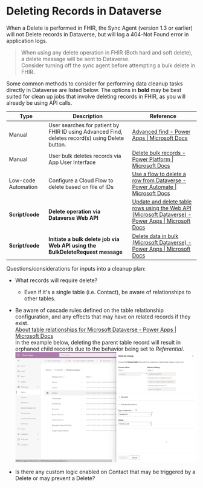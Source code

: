 # Deleting Records in Dataverse

When a Delete is performed in FHIR, the Sync Agent (version 1.3 or earlier) will not Delete records in Dataverse, but will log a 404-Not Found error in application logs.  

>When using any delete operation in FHIR (Both hard and soft delete), a delete message will be sent to Dataverse.  
Consider turning off the sync agent before attempting a bulk  delete in FHIR.

Some common methods to consider for performing data cleanup tasks directly in Dataverse are listed below. The options in **bold** may be best suited for  clean up jobs that involve deleting records in FHIR, as you will already be using API calls.  

| **Type** | **Description** | **Reference** |
| --- | --- | --- |
| Manual | User searches for patient by FHIR ID using Advanced Find, deletes record(s) using Delete button. | [Advanced find - Power Apps &#124; Microsoft Docs](https://docs.microsoft.com/en-us/power-apps/user/advanced-find) |  
| Manual | User bulk deletes records via App User Interface | [Delete bulk records - Power Platform &#124; Microsoft Docs](https://docs.microsoft.com/en-us/power-platform/admin/delete-bulk-records) |  
| Low-code Automation | Configure a Cloud Flow to delete based on file of IDs | [Use a flow to delete a row from Dataverse - Power Automate &#124; Microsoft Docs](https://docs.microsoft.com/en-us/power-automate/dataverse/delete-row) |  
| **Script/code** | **Delete operation via Dataverse Web API** | [Update and delete table rows using the Web API (Microsoft Dataverse) - Power Apps &#124; Microsoft Docs](https://docs.microsoft.com/en-us/power-apps/developer/data-platform/webapi/update-delete-entities-using-web-api#basic-delete) |  
| **Script/code** | **Initiate a bulk delete job via Web API using the BulkDeleteRequest message** | [Delete data in bulk (Microsoft Dataverse) - Power Apps &#124; Microsoft Docs](https://docs.microsoft.com/en-us/power-apps/developer/data-platform/delete-data-bulk) |

Questions/considerations for inputs into a cleanup plan:

- What records will require delete?  
  - Even if it's a single table (i.e. Contact), be aware of relationships to other tables.  
  
- Be aware of cascade rules defined on the table relationship configuration, and any effects that may have on related records if they exist.  
[About table relationships for Microsoft Dataverse - Power Apps &#124; Microsoft Docs](https://docs.microsoft.com/en-us/power-apps/maker/data-platform/create-edit-entity-relationships#behaviors)  
In the example below, deleting the parent table record will result in orphaned child records due to the behavior being set to _Referential_.
  ![Referential Relationship](./Images/Dataverse_Referential_Rx.png)
- Is there any custom logic enabled on Contact that may be triggered by a Delete or may prevent a Delete?
